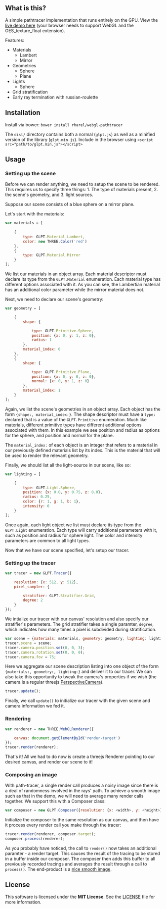 ## What is this?
A simple pathtracer implementation that runs entirely on the GPU. View the [live demo here](http://rharel.github.io/webgl-pathtracer/) (your browser needs to support WebGL and the OES_texture_float extension).

Features:
 * Materials
   * Lambert
   * Mirror
 * Geometries 
   * Sphere
   * Plane
 * Lights
   * Sphere
 * Grid stratification
 * Early ray termination with russian-roulette 

## Installation

Install via bower: `bower install rharel/webgl-pathtracer`

The `dist/` directory contains both a normal (`glpt.js`) as well as a minified version of the library (`glpt.min.js`).
Include in the browser using `<script src="path/to/glpt.min.js"></script>`


## Usage

### Setting up the scene

Before we can render anything, we need to setup the scene to be rendered. This requires us to specify three things: 1. The type of materials present, 2. the scene's geometry, and 3. light sources.

Suppose our scene consists of a blue sphere on a mirror plane. 

Let's start with the materials:
```javascript
var materials = [
    
	{
		type: GLPT.Material.Lambert,
		color: new THREE.Color('red')
	},
    {
    	type: GLPT.Material.Mirror
    }
];
```

We list our materials in an object array. Each material descriptor must declare its type from the `GLPT.Material` enumeration. Each material type has different options associated with it. As you can see, the Lambertian material has an additional color parameter while the mirror material does not.

Next, we need to declare our scene's geometry:
```javascript
var geometry = [

	{
    	shape: {

        	type: GLPT.Primitive.Sphere,
        	position: {x: 0, y: 1, z: 0},
        	radius: 1
        },
      	material_index: 0
    },
	{
    	shape: {

        	type: GLPT.Primitive.Plane,
        	position: {x: 0, y: 0, z: 0},
        	normal: {x: 0, y: 1, z: 0}
        },
      	material_index: 1
    }
];
```

Again, we list the scene's geometries in an object array. Each object has the form `{shape:, material_index:}`. The shape descriptor must have a `type:` declared that is a value of the `GLPT.Primitive` enumeration. Much like materials, different primitive types have different additional options associated with them. In this example we see position and radius as options for the sphere, and position and normal for the plane. 

The `material_index:` of each object is an integer that refers to a material in our previously defined materials list by its index. This is the material that will be used to render the relevant geometry.

Finally, we should list all the light-source in our scene, like so:
```javascript
var lighting = [

	{
        type: GLPT.Light.Sphere,
        position: {x: 0.0, y: 0.75, z: 0.0},
        radius: 0.25,
        color: {r: 1, g: 1, b: 1},
        intensity: 6
    }
];
```

Once again, each light object we list must declare its type from the `GLPT.Light` enumeration. Each type will carry additional parameters with it, such as position and radius for sphere light. The color and intensity parameters are common to all light types.

Now that we have our scene specified, let's setup our tracer.

### Setting up the tracer

```javascript
var tracer = new GLPT.Tracer({

    resolution: {x: 512, y: 512},
    pixel_sampler: {

        stratifier: GLPT.Stratifier.Grid,
        degree: 2
    }
});
```

We intialize our tracer with our canvas' resolution and also specify our stratifier's parameters. The grid stratifier takes a single paramter, `degree`, which indicates how many times a pixel is subdivided during stratification.

```javascript
var scene = {materials: materials, geometry: geometry, lighting: lighting};
tracer.scene = scene;
tracer.camera.position.set(0, 0, 3);
tracer.camera.rotation.set(0, 0, 0);
tracer.camera.fov = 75;
```

Here we aggregate our scene description listing into one object of the form `{materials:, geometry:, lighting:}` and deliver it to our tracer. We can also take this opportunity to tweak the camera's  properties if we wish (the camera is a regular threejs [PerspectiveCamera](http://threejs.org/docs/#Reference/Cameras/PerspectiveCamera)).

```javascript
tracer.update();
```

Finally, we call `update()` to initialize our tracer with the given scene and camera information we fed it.

### Rendering

```javascript
var renderer = new THREE.WebGLRenderer({

	canvas: document.getElementById('render-target')
});
tracer.render(renderer);
```

That's it! All we had to do now is create a threejs Renderer pointing to our desired canvas, and render our scene to it!

### Composing an image

With path-tracer, a single render call produces a noisy image since there is a deal of randomness involved in the rays' path. To achieve a smooth image such as that in the demo, we will need to average many render calls together. We support this with a Composer class:

```javascript
var composer = new GLPT.Composer({resolution: {x: <width>, y: <height>}});
```

Initialize the composer to the same resolution as our canvas, and then have it process every render call you make through the tracer:

```javascript
tracer.render(renderer, composer.target);
composer.process(renderer);
```

As you probably have noticed, the call to `render()` now takes an additional paramter - a render target. This causes the result of the tracing to be stored in a buffer inside our composer. The composer then adds this buffer to all previously recorded tracings and averages the result through a call to `process()`. The end-product is a [nice smooth image](http://rharel.github.io/webgl-pathtracer/).

## License

This software is licensed under the **MIT License**. See the [LICENSE](LICENSE.txt) file for more information.
